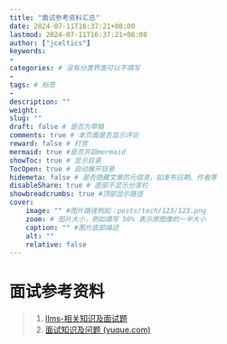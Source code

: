 ```yaml
---
title: "面试参考资料汇总"
date: 2024-07-11T16:37:21+08:00
lastmod: 2024-07-11T16:37:21+08:00
author: ["jceltics"]
keywords: 
- 
categories: # 没有分类界面可以不填写
- 
tags: # 标签
- 
description: ""
weight:
slug: ""
draft: false # 是否为草稿
comments: true # 本页面是否显示评论
reward: false # 打赏
mermaid: true #是否开启mermaid
showToc: true # 显示目录
TocOpen: true # 自动展开目录
hidemeta: false # 是否隐藏文章的元信息，如发布日期、作者等
disableShare: true # 底部不显示分享栏
showbreadcrumbs: true #顶部显示路径
cover:
    image: "" #图片路径例如：posts/tech/123/123.png
    zoom: # 图片大小，例如填写 50% 表示原图像的一半大小
    caption: "" #图片底部描述
    alt: ""
    relative: false
---
```


# 面试参考资料

> 1. [llms-相关知识及面试题](https://dongnian.icu/llm_interview_note/)
> 2. [面试知识及问题 (yuque.com)](https://www.yuque.com/wangruoke/hr40xr)
